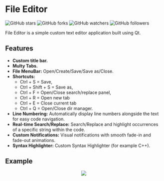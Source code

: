 # File Editor

![GitHub stars](https://img.shields.io/github/stars/imitatehappiness/QtFileEditor?style=social)
![GitHub forks](https://img.shields.io/github/forks/imitatehappiness/QtFileEditor?style=social)
![GitHub watchers](https://img.shields.io/github/watchers/imitatehappiness/QtFileEditor?style=social)
![GitHub followers](https://img.shields.io/github/followers/imitatehappiness?style=social)

File Editor is a simple custom text editor application built using Qt.

## Features
- **Custom title bar.**
- **Multy Tabs.**
- **File MenuBar:** Open/Create/Save/Save as/Close.
- **Shortcuts:**
  - Ctrl + S = Save,
  - Ctrl + Shift + S = Save as,
  - Ctrl + F = Open/Close search/replace panel,
  - Ctrl + R = Open new tab
  - Ctrl + E = Close current tab
  - Ctrl + Q = Open/Close dir manager.
- **Line Numbering:** Automatically display line numbers alongside the text for easy code navigation.
- **Real-time Search/Replace:** Search/Replace and highlight occurrences of a specific string within the code.
- **Custom Notifications:** Visual notifications with smooth fade-in and fade-out animations.
- **Syntax Highlighter:** Custom Syntax Highlighter (for example C++).

## Example

<div align="center">
  <img src="https://github.com/user-attachments/assets/d6aabd65-aded-413d-9785-cb89d372380d"/>
<div/>
